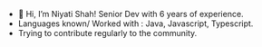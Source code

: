 - 👋 Hi, I’m Niyati Shah! Senior Dev with 6 years of experience.
- Languages known/ Worked with : Java, Javascript, Typescript.
- Trying to contribute regularly to the community.


<!---
niyati-shah-95/niyati-shah-95 is a ✨ special ✨ repository because its `README.md` (this file) appears on your GitHub profile.
You can click the Preview link to take a look at your changes.
--->
